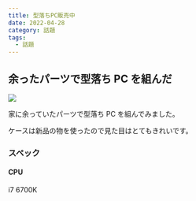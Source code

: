 ```yaml
---
title: 型落ちPC販売中
date: 2022-04-28
category: 話題
tags:
  - 話題
---
```


## 余ったパーツで型落ち PC を組んだ

![](https://www.corsair.com/medias/sys_master/images/images/h4c/h6c/9584667295774/base-4000d-config/Gallery/4000D_WHITE_01/-base-4000d-config-Gallery-4000D-WHITE-01.png_1200Wx1200H)

家に余っていたパーツで型落ち PC を組んでみました。

ケースは新品の物を使ったので見た目はとてもきれいです。

### スペック

#### CPU

i7 6700K
